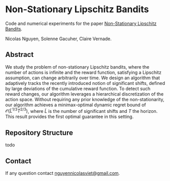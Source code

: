 # Non-Stationary Lipschitz Bandits
Code and numerical experiments for the paper [Non-Stationary Lipschitz Bandits](https://arxiv.org/abs/2505.18871).

Nicolas Nguyen, Solenne Gacuher, Claire Vernade.


## Abstract
We study the problem of non-stationary Lipschitz bandits, where the number of actions is infinite and the reward function, satisfying a Lipschitz assumption, can change arbitrarily over time. We design an algorithm that adaptively tracks the recently introduced notion of significant shifts, defined by large deviations of the cumulative reward function. To detect such reward changes, our algorithm leverages a hierarchical discretization of the action space. Without requiring any prior knowledge of the non-stationarity, our algorithm
achieves a minimax-optimal dynamic regret bound of  $\mathcal{\widetilde{O}}(\tilde{L}^{1/3}T^{2/3})$, where $\tilde{L}$ is the number of significant shifts and $T$ the horizon. This result provides the first optimal guarantee in this setting.

## Repository Structure
todo

## Contact
If any question contact nguyennicolasviet@gmail.com.
